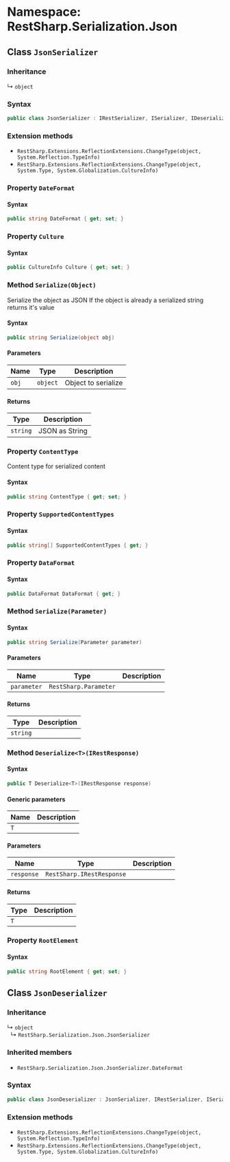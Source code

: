 # Namespace: RestSharp.Serialization.Json
## Class `JsonSerializer`

### Inheritance
↳ `object`
### Syntax
```csharp
public class JsonSerializer : IRestSerializer, ISerializer, IDeserializer, IWithRootElement
```

### Extension methods
-  `RestSharp.Extensions.ReflectionExtensions.ChangeType(object, System.Reflection.TypeInfo)`
-  `RestSharp.Extensions.ReflectionExtensions.ChangeType(object, System.Type, System.Globalization.CultureInfo)`
### Property `DateFormat`

#### Syntax
```csharp
public string DateFormat { get; set; }
```


### Property `Culture`

#### Syntax
```csharp
public CultureInfo Culture { get; set; }
```


### Method `Serialize(Object)`

Serialize the object as JSON
If the object is already a serialized string returns it&apos;s value

#### Syntax
```csharp
public string Serialize(object obj)
```
#### Parameters
Name | Type | Description
--- | --- | ---
`obj` | `object` | Object to serialize

#### Returns
Type | Description
--- | ---
`string` | JSON as String



### Property `ContentType`

Content type for serialized content

#### Syntax
```csharp
public string ContentType { get; set; }
```


### Property `SupportedContentTypes`

#### Syntax
```csharp
public string[] SupportedContentTypes { get; }
```


### Property `DataFormat`

#### Syntax
```csharp
public DataFormat DataFormat { get; }
```


### Method `Serialize(Parameter)`

#### Syntax
```csharp
public string Serialize(Parameter parameter)
```
#### Parameters
Name | Type | Description
--- | --- | ---
`parameter` | `RestSharp.Parameter` | 

#### Returns
Type | Description
--- | ---
`string` | 



### Method `Deserialize<T>(IRestResponse)`

#### Syntax
```csharp
public T Deserialize<T>(IRestResponse response)
```
#### Generic parameters
Name | Description
--- | ---
`T` | 

#### Parameters
Name | Type | Description
--- | --- | ---
`response` | `RestSharp.IRestResponse` | 

#### Returns
Type | Description
--- | ---
`T` | 



### Property `RootElement`

#### Syntax
```csharp
public string RootElement { get; set; }
```


## Class `JsonDeserializer`

### Inheritance
↳ `object`<br>&nbsp;&nbsp;↳ `RestSharp.Serialization.Json.JsonSerializer`

### Inherited members
-  `RestSharp.Serialization.Json.JsonSerializer.DateFormat`
### Syntax
```csharp
public class JsonDeserializer : JsonSerializer, IRestSerializer, ISerializer, IDeserializer, IWithRootElement
```

### Extension methods
-  `RestSharp.Extensions.ReflectionExtensions.ChangeType(object, System.Reflection.TypeInfo)`
-  `RestSharp.Extensions.ReflectionExtensions.ChangeType(object, System.Type, System.Globalization.CultureInfo)`
